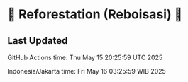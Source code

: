 
# 🌳 Reforestation (Reboisasi) 🌲

## Last Updated

GitHub Actions time: Thu May 15 20:25:59 UTC 2025

Indonesia/Jakarta time: Fri May 16 03:25:59 WIB 2025
